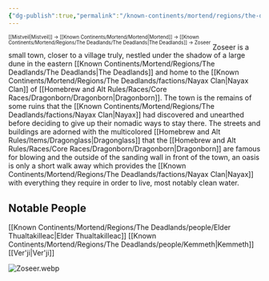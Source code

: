 ```yaml
---
{"dg-publish":true,"permalink":"/known-continents/mortend/regions/the-deadlands/locations/zoseer/"}
---
```


<sup><sup>[[Mistveil\|Mistveil]] → [[Known Continents/Mortend/Mortend\|Mortend]] → [[Known Continents/Mortend/Regions/The Deadlands/The Deadlands\|The Deadlands]] → Zoseer</sup></sup>
Zoseer is a small town, closer to a village truly, nestled under the shadow of a large dune in the eastern [[Known Continents/Mortend/Regions/The Deadlands/The Deadlands\|The Deadlands]] and home to the [[Known Continents/Mortend/Regions/The Deadlands/factions/Nayax Clan\|Nayax Clan]] of [[Homebrew and Alt Rules/Races/Core Races/Dragonborn/Dragonborn\|Dragonborn]]. The town is the remains of some ruins that the [[Known Continents/Mortend/Regions/The Deadlands/factions/Nayax Clan\|Nayax]] had discovered and unearthed before deciding to give up their nomadic ways to stay there. The streets and buildings are adorned with the multicolored [[Homebrew and Alt Rules/Items/Dragonglass\|Dragonglass]] that the [[Homebrew and Alt Rules/Races/Core Races/Dragonborn/Dragonborn\|Dragonborn]] are famous for blowing and the outside of the sanding wall in front of the town, an oasis is only a short walk away which provides the [[Known Continents/Mortend/Regions/The Deadlands/factions/Nayax Clan\|Nayax]] with everything they require in order to live, most notably clean water.

## Notable People
[[Known Continents/Mortend/Regions/The Deadlands/people/Elder Thualtakilleac\|Elder Thualtakilleac]]
[[Known Continents/Mortend/Regions/The Deadlands/people/Kemmeth\|Kemmeth]]
[[Ver'ji\|Ver'ji]]

![Zoseer.webp](/img/user/Attachments/Zoseer.webp)